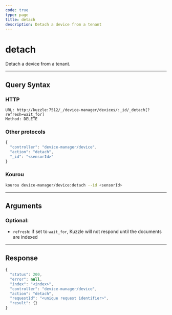 ```yaml
---
code: true
type: page
title: detach
description: Detach a device from a tenant
---
```


# detach

Detach a device from a tenant.

---

## Query Syntax

### HTTP

```http
URL: http://kuzzle:7512/_/device-manager/devices/:_id/_detach[?refresh=wait_for]
Method: DELETE
```

### Other protocols

```js
{
  "controller": "device-manager/device",
  "action": "detach",
  "_id": "<sensorId>"
}
```

### Kourou

```bash
kourou device-manager/device:detach --id <sensorId>
```

---

## Arguments

### Optional:

- `refresh`: if set to `wait_for`, Kuzzle will not respond until the documents are indexed

---

## Response

```js
{
  "status": 200,
  "error": null,
  "index": "<index>",
  "controller": "device-manager/device",
  "action": "detach",
  "requestId": "<unique request identifier>",
  "result": {}
}
```

